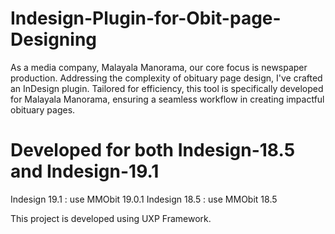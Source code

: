 # Indesign-Plugin-for-Obit-page-Designing
As a media company, Malayala Manorama, our core focus is newspaper production. Addressing the complexity of obituary page design, I've crafted an InDesign plugin. Tailored for efficiency, this tool is specifically developed for Malayala Manorama, ensuring a seamless workflow in creating impactful obituary pages.
# Developed for both Indesign-18.5 and Indesign-19.1
Indesign 19.1 : use MMObit 19.0.1
Indesign 18.5 : use MMObit 18.5

This project is developed using UXP Framework.



